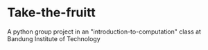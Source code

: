 # Take-the-fruitt
A python group project in an "introduction-to-computation" class at Bandung Institute of Technology
